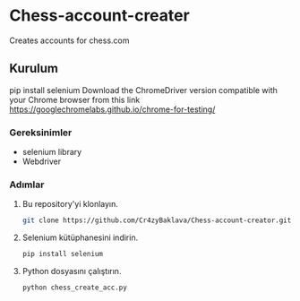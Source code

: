 # Chess-account-creater

Creates accounts for chess.com

## Kurulum

pip install selenium
Download the ChromeDriver version compatible with your Chrome browser from this link https://googlechromelabs.github.io/chrome-for-testing/

### Gereksinimler

- selenium library
- Webdriver

### Adımlar

1. Bu repository'yi klonlayın.
   ```bash
   git clone https://github.com/Cr4zyBaklava/Chess-account-creator.git
2. Selenium kütüphanesini indirin.
   ```bash
   pip install selenium
3. Python dosyasını çalıştırın.
   ```bash
   python chess_create_acc.py
